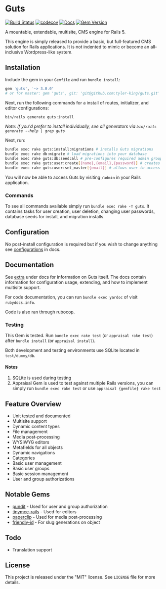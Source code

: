 # Guts

[![Build Status](https://secure.travis-ci.org/tyler-king/guts.svg?branch=master)](http://travis-ci.org/tyler-king/guts)
[![codecov](https://codecov.io/gh/tyler-king/guts/branch/master/graph/badge.svg)](https://codecov.io/gh/tyler-king/guts)
[![Docs](http://inch-ci.org/github/tyler-king/guts.svg)](http://inch-ci.org/github/tyler-king/guts)
[![Gem Version](https://badge.fury.io/rb/guts.svg)](https://badge.fury.io/rb/guts)

A mountable, extendable, multisite, CMS engine for Rails 5.

This engine is simply released to provide a basic, but full-featured CMS solution for Rails applications. It is not indented to mimic or become an all-inclusive Wordpress-like system.

## Installation

Include the gem in your `Gemfile` and run `bundle install`:

``` ruby
gem 'guts', '~> 3.0.0'
# or for master: gem 'guts', git: 'git@github.com:tyler-king/guts.git'
```

Next, run the following commands for a install of routes, initializer, and editor configurations:

``` bash
bin/rails generate guts:install
```

*Note: If you'd prefer to install individually, see all generators via `bin/rails generate --help | grep guts`*

Next, run:

``` bash
bundle exec rake guts:install:migrations # installs Guts migrations
bundle exec rake db:migrate # load migrations into your database
bundle exec rake guts:db:seed:all # pre-configures required admin group, content types, etc
bundle exec rake guts:user:create[{name},{email},{password}] # creates a user (replace the values)
bundle exec rake guts:user:set_master[{email}] # allows user to access everything in the admin panel, should be done for initial user (replace the values)
```

You will now be able to access Guts by visiting `/admin` in your Rails application.

### Commands

To see all commands available simply run `bundle exec rake -T guts`. It contains tasks for user creation, user deletion, changing user passwords, database seeds for install, and migration installs.

## Configuration

No post-install configuration is required but if you wish to change anything see [configurations](doc/extra/configurations.md) in docs.

## Documentation

See [extra](doc/extra) under docs for information on Guts itself. The docs contain information for configuration usage, extending, and how to implement multisite support.

For code documentation, you can run `bundle exec yardoc` of visit `rubydocs.info`.

Code is also ran through rubocop.

### Testing

This Gem is tested. Run `bundle exec rake test` (or `appraisal rake test`) after `bundle install` (or `appraisal install`).

Both development and testing environments use SQLite located in `test/dummy/db`.

#### Notes

1. SQLite is used during testing
2. Appraisal Gem is used to test against multiple Rails versions, you can simply run `bundle exec rake test` or use `appraisal {gemfile} rake test`

## Feature Overview

+ Unit tested and documented
+ Multisite support
+ Dynamic content types
+ File management
+ Media post-processing
+ WYSIWYG editors
+ Metafields for all objects
+ Dynamic navigations
+ Categories
+ Basic user management
+ Basic user groups
+ Basic session management
+ User and group authorizations

## Notable Gems

+ [pundit](https://github.com/elabs/pundit/) - Used for user and group authorization
+ [tinymce-rails](https://github.com/spohlenz/tinymce-rails) - Used for editors
+ [paperclip](https://github.com/thoughtbot/paperclip) - Used for media post-processing
+ [friendly-id](https://github.com/norman/friendly_id) - For slug generations on object

## Todo

+ Translation support

## License

This project is released under the "MIT" license. See `LICENSE` file for more details.
